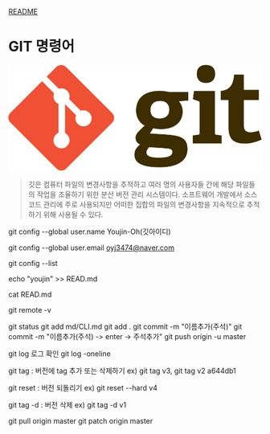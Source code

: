 [README](../README.md)

# GIT 명령어

![git](../assets/git.png)

> 깃은 컴퓨터 파일의 변경사항을 추적하고 여러 명의 사용자들 간에 해당 파일들의 작업을 조율하기 위한 분산 버전 관리 시스템이다. 소프트웨어 개발에서 소스 코드 관리에 주로 사용되지만 어떠한 집합의 파일의 변경사항을 지속적으로 추적하기 위해 사용될 수 있다.


git config --global user.name Youjin-Oh(깃아이디)

git config --global user.email oyj3474@naver.com  
  
git config --list  
  

echo "youjin" >> READ.md

cat READ.md

git remote -v

git status
git add md/CLI.md
git add .
git commit -m "이름추가(주석)"
git commit -m "이름추가(주석) -> enter -> 주석추가"
git push origin -u master
 
git log 로그 확인
git log -oneline

git tag : 버전에 tag 추가 또는 삭제하기
ex) git tag v3, git tag v2 a644db1

git reset : 버전 되돌리기
ex) git reset --hard v4

git tag -d : 버전 삭제
ex) git tag -d v1

git pull origin master
git patch origin master